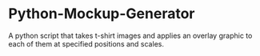# Python-Mockup-Generator
 A python script that takes t-shirt images and applies an overlay graphic to each of them at specified positions and scales.
